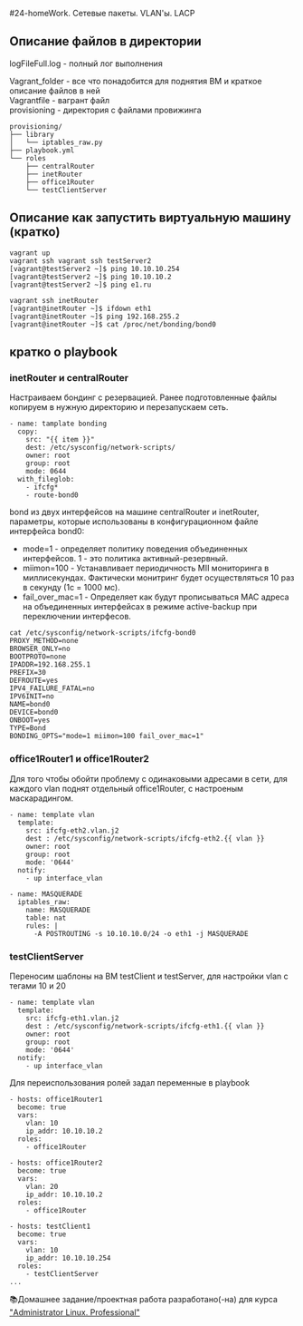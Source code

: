 #24-homeWork. Сетевые пакеты. VLAN'ы. LACP  
## Описание файлов в директории
logFileFull.log - полный лог выполнения  

Vagrant_folder - все что понадобится для поднятия ВМ и краткое описание файлов в ней  
Vagrantfile - вагрант файл  
provisioning - директория с файлами провижинга  
```
provisioning/
├── library
│   └── iptables_raw.py
├── playbook.yml
└── roles
    ├── centralRouter
    ├── inetRouter
    ├── office1Router
    └── testClientServer
```

## Описание как запустить виртуальную машину (кратко)
```
vagrant up
vagrant ssh vagrant ssh testServer2
[vagrant@testServer2 ~]$ ping 10.10.10.254
[vagrant@testServer2 ~]$ ping 10.10.10.2
[vagrant@testServer2 ~]$ ping e1.ru

vagrant ssh inetRouter
[vagrant@inetRouter ~]$ ifdown eth1
[vagrant@inetRouter ~]$ ping 192.168.255.2
[vagrant@inetRouter ~]$ cat /proc/net/bonding/bond0
```

## кратко о playbook
### inetRouter и centralRouter
Настраиваем бондинг с резервацией. Ранее подготовленные файлы копируем в нужную директорию и перезапускаем сеть.
```
- name: tamplate bonding
  copy:
    src: "{{ item }}"
    dest: /etc/sysconfig/network-scripts/
    owner: root
    group: root
    mode: 0644
  with_fileglob:
    - ifcfg*
    - route-bond0
```
bond из двух интерфейсов на машине centralRouter и inetRouter, параметры, которые использованы в конфигурационном файле интерфейса bond0:  
* mode=1 - определяет политику поведения объединенных интерфейсов. 1 - это политика активный-резервный.  
* miimon=100 - Устанавливает периодичность MII мониторинга в миллисекундах. Фактически монитринг будет осуществляться 10 раз в секунду (1с = 1000 мс).  
* fail_over_mac=1 - Определяет как будут прописываться MAC адреса на объединенных интерфейсах в режиме active-backup при переключении интерфесов.  
```
cat /etc/sysconfig/network-scripts/ifcfg-bond0
PROXY_METHOD=none
BROWSER_ONLY=no
BOOTPROTO=none
IPADDR=192.168.255.1
PREFIX=30
DEFROUTE=yes
IPV4_FAILURE_FATAL=no
IPV6INIT=no
NAME=bond0
DEVICE=bond0
ONBOOT=yes
TYPE=Bond
BONDING_OPTS="mode=1 miimon=100 fail_over_mac=1"
```

### office1Router1 и office1Router2
Для того чтобы обойти проблему с одинаковыми адресами в сети, для каждого vlan поднят отдельный office1Router, с настроеным маскарадингом.
```
- name: template vlan
  template:
    src: ifcfg-eth2.vlan.j2
    dest : /etc/sysconfig/network-scripts/ifcfg-eth2.{{ vlan }}
    owner: root
    group: root
    mode: '0644'
  notify:
    - up interface_vlan

- name: MASQUERADE
  iptables_raw:
    name: MASQUERADE
    table: nat
    rules: |
      -A POSTROUTING -s 10.10.10.0/24 -o eth1 -j MASQUERADE
```
### testClientServer
Переносим шаблоны на ВМ testClient и testServer, для настройки vlan c тегами 10 и 20
```
- name: template vlan
  template:
    src: ifcfg-eth1.vlan.j2
    dest : /etc/sysconfig/network-scripts/ifcfg-eth1.{{ vlan }}
    owner: root
    group: root
    mode: '0644'
  notify:
    - up interface_vlan
```

Для переиспользования ролей задал переменные в playbook
```
- hosts: office1Router1
  become: true
  vars:
    vlan: 10
    ip_addr: 10.10.10.2
  roles:
    - office1Router

- hosts: office1Router2
  become: true
  vars:
    vlan: 20
    ip_addr: 10.10.10.2
  roles:
    - office1Router

- hosts: testClient1
  become: true
  vars:
    vlan: 10
    ip_addr: 10.10.10.254
  roles:
    - testClientServer
...
```


📚Домашнее задание/проектная работа разработано(-на) для курса ["Administrator Linux. Professional"](https://otus.ru/lessons/linux-professional/)